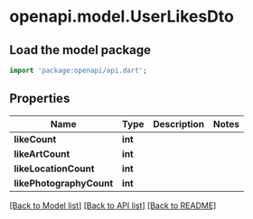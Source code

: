 # openapi.model.UserLikesDto

## Load the model package
```dart
import 'package:openapi/api.dart';
```

## Properties
Name | Type | Description | Notes
------------ | ------------- | ------------- | -------------
**likeCount** | **int** |  | 
**likeArtCount** | **int** |  | 
**likeLocationCount** | **int** |  | 
**likePhotographyCount** | **int** |  | 

[[Back to Model list]](../README.md#documentation-for-models) [[Back to API list]](../README.md#documentation-for-api-endpoints) [[Back to README]](../README.md)


